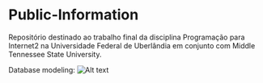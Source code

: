 # Public-Information

Repositório destinado ao trabalho final da disciplina Programação para Internet2 na Universidade Federal de Uberlândia em conjunto com Middle Tennessee State University.

Database modeling:
![Alt text](https://github.com/phRodovalho/esof-informacao-publica/blob/main/DER.PNG)



